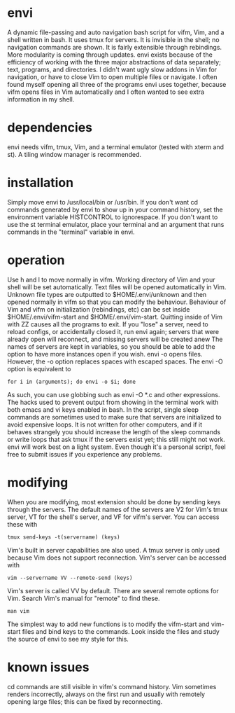 envi
====

A dynamic file-passing and auto navigation bash script for vifm, Vim, and a
shell written in bash. It uses tmux for servers. It is invisible in the shell;
no navigation commands are shown. It is fairly extensible through rebindings.
More modularity is coming through updates. envi exists because of the efficiency
of working with the three major abstractions of data separately; text,
programs, and directories. I didn't want ugly slow addons in Vim for
navigation, or have to close Vim to open multiple files or navigate. I often
found myself opening all three of the programs envi uses together, because vifm
opens files in Vim automatically and I often wanted to see extra information in
my shell.

dependencies
====

envi needs vifm, tmux, Vim, and a terminal emulator (tested with xterm and st).
A tiling window manager is recommended.

installation
====

Simply move envi to /usr/local/bin or /usr/bin. If you don't want cd commands
generated by envi to show up in your command history, set the environment
variable HISTCONTROL to ignorespace. If you don't want to use the st terminal
emulator, place your terminal and an argument that runs commands in the
"terminal" variable in envi.

operation
====

Use h and l to move normally in vifm. Working directory of Vim and your shell
will be set automatically. Text files will be opened automatically in Vim.
Unknown file types are outputted to $HOME/.envi/unknown and then opened
normally in vifm so that you can modify the behaviour. Behaviour of Vim and
vifm on initialization (rebindings, etc) can be set inside
$HOME/.envi/vifm-start and $HOME/.envi/vim-start. Quitting inside of Vim with
ZZ causes all the programs to exit. If you "lose" a server, need to reload
configs, or accidentally closed it, run envi again; servers that
were already open will reconnect, and missing servers will be created anew
The names of servers are kept in variables, so you should be able to add the
option to have more instances open if you wish. envi -o opens files. However,
the -o option replaces spaces with escaped spaces. The envi -O option is
equivalent to
```
for i in (arguments); do envi -o $i; done
```
As such, you can use globbing such as envi -O \*.c and other expressions. The
hacks used to prevent output from showing in the terminal work with both emacs
and vi keys enabled in bash. In the script, single sleep commands are sometimes
used to make sure that servers are initialized to avoid expensive loops. It is
not written for other computers, and if it behaves strangely you should
increase the length of the sleep commands or write loops that ask tmux if the
servers exist yet; this still might not work. envi will work best on a light
system.  Even though it's a personal script, feel free to submit issues if you
experience any problems.

modifying
====

When you are modifying, most extension should be done by sending keys through
the servers. The default names of the servers are V2 for Vim's tmux server, VT
for the shell's server, and VF for vifm's server. You can access these with
```
tmux send-keys -t(servername) (keys)
```
Vim's built in server capabilities are also used. A tmux server is only used
because Vim does not support reconnection. Vim's server can be accessed with
```
vim --servername VV --remote-send (keys)
```
Vim's server is called VV by default. There are several remote options for Vim.
Search Vim's manual for "remote" to find these.
```
man vim
```
The simplest way to add new functions is to modify the vifm-start and vim-start
files and bind keys to the commands. Look inside the files and study the source
of envi to see my style for this.

known issues
====

cd commands are still visible in vifm's command history. Vim sometimes renders
incorrectly, always on the first run and usually with remotely opening large
files; this can be fixed by reconnecting.
